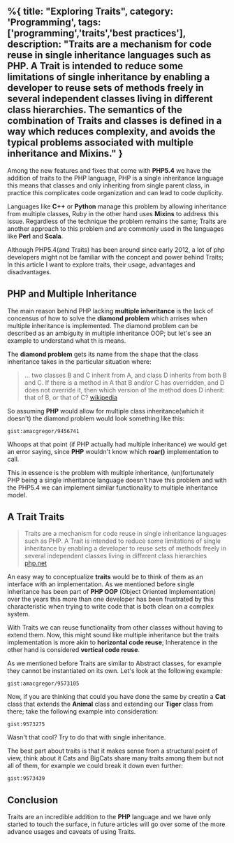 %{
title: "Exploring Traits",
category: 'Programming',
tags: ['programming','traits','best practices'],
description: "Traits are a mechanism for code reuse in single inheritance languages such as PHP. A Trait is intended to reduce some limitations of single inheritance by enabling a developer to reuse sets of methods freely in several independent classes living in different class hierarchies. The semantics of the combination of Traits and classes is defined in a way which reduces complexity, and avoids the typical problems associated with multiple inheritance and Mixins."
}
---

Among the new features and fixes that come with **PHP5.4** we have the addition of traits to the PHP language, PHP is a single inheritance language this means that classes and only inheriting from single parent class, in practice this complicates code organization and can lead to code duplicity.

Languages like **C++** or **Python** manage this problem by allowing inheritance from multiple classes, Ruby in the other hand uses **Mixins** to address this issue. Regardless of the technique the problem remains the same; Traits are another approach to this problem and are commonly used in the languages like **Perl** and **Scala**.

Although PHP5.4(and Traits) has been around since early 2012, a lot of php developers might not be familiar with the concept and power behind Traits; In this article I want to explore traits, their usage, advantages and disadvantages.

## PHP and Multiple Inheritance

The main reason behind PHP lacking **multiple inheritance** is the lack of concensus of how to solve the **diamond problem** which arrises when multiple inheritance is implemented. The diamond problem can be described as an ambiguity in multiple inheritance OOP; but let's see an example to understand what th is means.

The **diamond problem** gets its name from the shape that the class inheritance takes in the particular situation where:

> ... two classes B and C inherit from A, and class D inherits from both B and C. If there is a method in A that B and/or C has overridden, and D does not override it, then which version of the method does D inherit: that of B, or that of C? [wikipedia](https://en.wikipedia.org/wiki/Multiple_inheritance#The_diamond_problem)

So assuming **PHP** would allow for multiple class inheritance(which it doesn't) the diamond problem would look something like this:

`gist:amacgregor/9456741`

Whoops at that point (if PHP actually had multiple inheritance) we would get an error saying, since **PHP** wouldn't know which **roar()** implementation to call.

This in essence is the problem with multiple inheritance, (un)fortunately PHP being a single inheritance language doesn't have this problem and with the PHP5.4 we can implement similar functionality to multiple inheritance model.

## A Trait Traits

> Traits are a mechanism for code reuse in single inheritance languages such as PHP. A Trait is intended to reduce some limitations of single inheritance by enabling a developer to reuse sets of methods freely in several independent classes living in different class hierarchies [php.net](https://php.net/traits)

An easy way to conceptualize **traits** would be to think of them as an interface with an implementation. As we mentioned before single inheritance has been part of **PHP OOP** (Object Oriented Implementation) over the years this more than one developer has been frustrated by this characteristic when trying to write code that is both clean on a complex system.

With Traits we can reuse functionality from other classes without having to extend them. Now, this might sound like multiple inheritance but the traits implementation is more akin to **horizontal code reuse**; Inheratence in the other hand is considered **vertical code reuse**.

As we mentioned before Traits are similar to Abstract classes, for example they cannot be instantiated on its own. Let's look at the following example:

`gist:amacgregor/9573105`

Now, if you are thinking that could you have done the same by creatin a **Cat** class that extends the **Animal** class and extending our **Tiger** class from there; take the following example into consideration:

`gist:9573275`

Wasn't that cool? Try to do that with single inheritance.

The best part about traits is that it makes sense from a structural point of view, think about it Cats and BigCats share many traits among them but not all of them, for example we could break it down even further:

`gist:9573439`

## Conclusion

Traits are an incredible addition to the **PHP** language and we have only started to touch the surface, in future articles will go over some of the more advance usages and caveats of using Traits.
